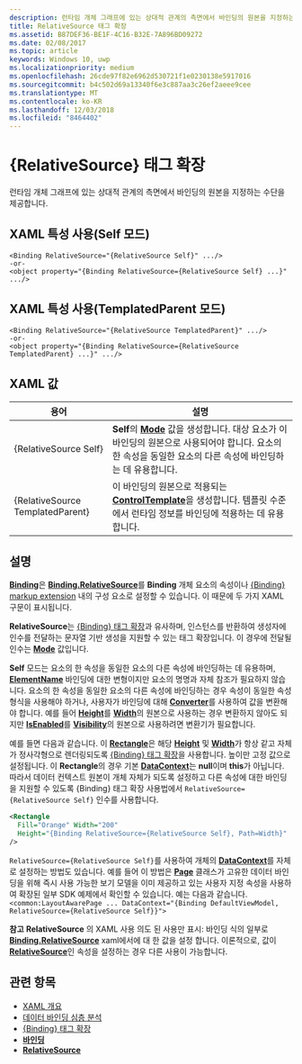 ```yaml
---
description: 런타임 개체 그래프에 있는 상대적 관계의 측면에서 바인딩의 원본을 지정하는 수단을 제공합니다.
title: RelativeSource 태그 확장
ms.assetid: B87DEF36-BE1F-4C16-B32E-7A896BD09272
ms.date: 02/08/2017
ms.topic: article
keywords: Windows 10, uwp
ms.localizationpriority: medium
ms.openlocfilehash: 26cde97f82e6962d530721f1e0230138e5917016
ms.sourcegitcommit: b4c502d69a13340f6e3c887aa3c26ef2aeee9cee
ms.translationtype: MT
ms.contentlocale: ko-KR
ms.lasthandoff: 12/03/2018
ms.locfileid: "8464402"
---
```

# <a name="relativesource-markup-extension"></a>{RelativeSource} 태그 확장


런타임 개체 그래프에 있는 상대적 관계의 측면에서 바인딩의 원본을 지정하는 수단을 제공합니다.

## <a name="xaml-attribute-usage-self-mode"></a>XAML 특성 사용(Self 모드)

``` syntax
<Binding RelativeSource="{RelativeSource Self}" .../>
-or-
<object property="{Binding RelativeSource={RelativeSource Self} ...}" .../>
```

## <a name="xaml-attribute-usage-templatedparent-mode"></a>XAML 특성 사용(TemplatedParent 모드)

``` syntax
<Binding RelativeSource="{RelativeSource TemplatedParent}" .../>
-or-
<object property="{Binding RelativeSource={RelativeSource TemplatedParent} ...}" .../>
```

## <a name="xaml-values"></a>XAML 값

| 용어 | 설명 |
|------|-------------|
| {RelativeSource Self} | <strong>Self</strong>의 [<strong>Mode</strong>](https://msdn.microsoft.com/library/windows/apps/br209915) 값을 생성합니다. 대상 요소가 이 바인딩의 원본으로 사용되어야 합니다. 요소의 한 속성을 동일한 요소의 다른 속성에 바인딩하는 데 유용합니다. |
| {RelativeSource TemplatedParent} | 이 바인딩의 원본으로 적용되는 [<strong>ControlTemplate</strong>](https://msdn.microsoft.com/library/windows/apps/br209391)을 생성합니다. 템플릿 수준에서 런타임 정보를 바인딩에 적용하는 데 유용합니다. | 

## <a name="remarks"></a>설명

[**Binding**](https://msdn.microsoft.com/library/windows/apps/br209820)은 [**Binding.RelativeSource**](https://msdn.microsoft.com/library/windows/apps/br209831)를 **Binding** 개체 요소의 속성이나 [{Binding} markup extension](binding-markup-extension.md) 내의 구성 요소로 설정할 수 있습니다. 이 때문에 두 가지 XAML 구문이 표시됩니다.

**RelativeSource**는 [{Binding} 태그 확장](binding-markup-extension.md)과 유사하며,  인스턴스를 반환하여 생성자에 인수를 전달하는 문자열 기반 생성을 지원할 수 있는 태그 확장입니다. 이 경우에 전달될 인수는 [**Mode**](https://msdn.microsoft.com/library/windows/apps/br209915) 값입니다.

**Self** 모드는 요소의 한 속성을 동일한 요소의 다른 속성에 바인딩하는 데 유용하며, [**ElementName**](https://msdn.microsoft.com/library/windows/apps/br209828) 바인딩에 대한 변형이지만 요소의 명명과 자체 참조가 필요하지 않습니다. 요소의 한 속성을 동일한 요소의 다른 속성에 바인딩하는 경우 속성이 동일한 속성 형식을 사용해야 하거나, 사용자가 바인딩에 대해 [**Converter**](https://msdn.microsoft.com/library/windows/apps/br209826)를 사용하여 값을 변환해야 합니다. 예를 들어 [**Height**](/uwp/api/Windows.UI.Xaml.FrameworkElement.Height)를 [**Width**](/uwp/api/Windows.UI.Xaml.FrameworkElement.Width)의 원본으로 사용하는 경우 변환하지 않아도 되지만 [**IsEnabled**](https://msdn.microsoft.com/library/windows/apps/br209419)를 [**Visibility**](https://msdn.microsoft.com/library/windows/apps/br209006)의 원본으로 사용하려면 변환기가 필요합니다.

예를 들면 다음과 같습니다. 이 [**Rectangle**](/uwp/api/Windows.UI.Xaml.Shapes.Rectangle)은 해당 [**Height**](/uwp/api/Windows.UI.Xaml.FrameworkElement.Height) 및 [**Width**](/uwp/api/Windows.UI.Xaml.FrameworkElement.Width)가 항상 같고 자체가 정사각형으로 렌더링되도록 [{Binding} 태그 확장](binding-markup-extension.md)을 사용합니다. 높이만 고정 값으로 설정됩니다. 이 **Rectangle**의 경우 기본 [**DataContext**](https://msdn.microsoft.com/library/windows/apps/br208713)는 **null**이며 **this**가 아닙니다. 따라서 데이터 컨텍스트 원본이 개체 자체가 되도록 설정하고 다른 속성에 대한 바인딩을 지원할 수 있도록 {Binding} 태그 확장 사용법에서 `RelativeSource={RelativeSource Self}` 인수를 사용합니다.

```XML
<Rectangle
  Fill="Orange" Width="200"
  Height="{Binding RelativeSource={RelativeSource Self}, Path=Width}"
/>
```

`RelativeSource={RelativeSource Self}`를 사용하여 개체의 [**DataContext**](https://msdn.microsoft.com/library/windows/apps/br208713)를 자체로 설정하는 방법도 있습니다.  예를 들어 이 방법은 [**Page**](https://msdn.microsoft.com/library/windows/apps/br227503) 클래스가 고유한 데이터 바인딩을 위해 즉시 사용 가능한 보기 모델을 이미 제공하고 있는 사용자 지정 속성을 사용하여 확장된 일부 SDK 예제에서 확인할 수 있습니다. 예는 다음과 같습니다. `<common:LayoutAwarePage ... DataContext="{Binding DefaultViewModel, RelativeSource={RelativeSource Self}}">`

**참고** **RelativeSource** 의 XAML 사용 의도 된 사용만 표시: 바인딩 식의 일부로 [**Binding.RelativeSource**](https://msdn.microsoft.com/library/windows/apps/br209831) xaml에서에 대 한 값을 설정 합니다. 이론적으로, 값이 [**RelativeSource**](https://msdn.microsoft.com/library/windows/apps/br209913)인 속성을 설정하는 경우 다른 사용이 가능합니다.

## <a name="related-topics"></a>관련 항목

* [XAML 개요](xaml-overview.md)
* [데이터 바인딩 심층 분석](https://msdn.microsoft.com/library/windows/apps/mt210946)
* [{Binding} 태그 확장](binding-markup-extension.md)
* [**바인딩**](https://msdn.microsoft.com/library/windows/apps/br209820)
* [**RelativeSource**](https://msdn.microsoft.com/library/windows/apps/br209913)

